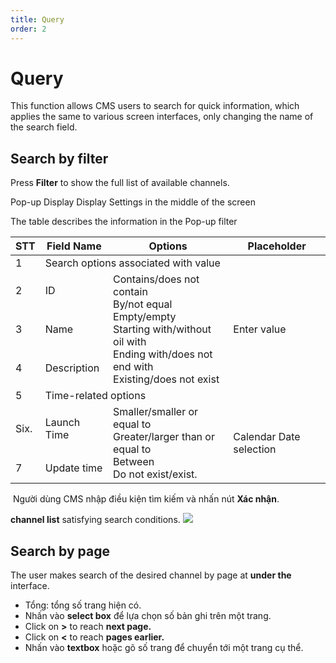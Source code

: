 ```yaml
---
title: Query
order: 2
---
```


# Query
This function allows CMS users to search for quick information, which applies the same to various screen interfaces, only changing the name of the search field.

## Search by filter

Press **Filter** to show the full list of available channels.

Pop-up Display Display Settings in the middle of the screen

<!-- ![]()  -->

 The table describes the information in the Pop-up filter



<table class="tg">
<thead>
  <tr>
    <th class="tg-0lax" style="font-weight:bold">STT</th>
    <th class="tg-0lax" style="font-weight:bold">Field Name</th>
    <th class="tg-0lax" style="font-weight:bold">Options</th>
    <th class="tg-0lax" style="font-weight:bold">Placeholder</th>
  </tr>
</thead>
<tbody>
  <tr>
    <td class="tg-0lax">1</td>
    <td class="tg-0lax" colspan="3">Search options associated with value</td>
  </tr>
  <tr>
    <td class="tg-0lax">2</td>
    <td class="tg-0lax">ID</td>
    <td class="tg-0lax" rowspan="3">Contains/does not contain<br>By/not equal<br>Empty/empty<br>Starting with/without oil with<br>Ending with/does not end with<br>Existing/does not exist</td>
    <td class="tg-0lax" rowspan="3">Enter value</td>
  </tr>
  <tr>
    <td class="tg-0lax">3</td>
    <td class="tg-0lax">Name </td>
  </tr>
  <tr>
    <td class="tg-0lax">4</td>
    <td class="tg-0lax">Description</td>
  </tr>
  <tr>
    <td class="tg-0lax">5</td>
    <td class="tg-0lax" colspan="3">Time-related options</td>
  </tr>
  <tr>
    <td class="tg-0lax">Six.</td>
    <td class="tg-0lax">Launch Time</td>
    <td class="tg-0lax" rowspan="2">Smaller/smaller or equal to<br>Greater/larger than or equal to <br>Between<br>Do not exist/exist.</td>
    <td class="tg-0lax" rowspan="2">Calendar Date selection</td>
  </tr>
  <tr>
    <td class="tg-0lax">7</td>
    <td class="tg-0lax">Update time</td>
  </tr>
</tbody>
</table>

​   Người dùng CMS nhập điều kiện tìm kiếm và nhấn nút **Xác nhận**.

**channel list** satisfying search conditions. ![](/docs/images/lrm/list/channel-lrm-filter.png)

## Search by page
 The user makes search of the desired channel by page at **under the** interface.
<!-- ![]() -->

-   Tổng: tổng số trang hiện có.
-   Nhấn vào **select box** để lựa chọn số bản ghi trên một trang.
-   Click on **>** to reach **next page.**
-   Click on **<** to reach **pages earlier.**
-   Nhấn vào **textbox** hoặc gõ số trang để chuyển tới một trang cụ thể.
